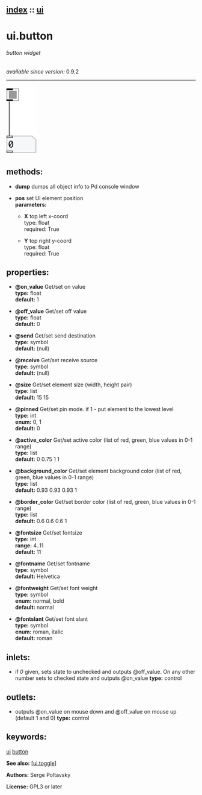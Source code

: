 [index](index.html) :: [ui](category_ui.html)
---

# ui.button

###### button widget

*available since version:* 0.9.2

---




[![example](../examples/img/ui.button.jpg)](../examples/pd/ui.button.pd)





## methods:

* **dump**
dumps all object info to Pd console window<br>

* **pos**
set UI element position<br>
  __parameters:__
  - **X** top left x-coord<br>
    type: float <br>
    required: True <br>

  - **Y** top right y-coord<br>
    type: float <br>
    required: True <br>




## properties:

* **@on_value** 
Get/set on value<br>
__type:__ float<br>
__default:__ 1<br>

* **@off_value** 
Get/set off value<br>
__type:__ float<br>
__default:__ 0<br>

* **@send** 
Get/set send destination<br>
__type:__ symbol<br>
__default:__ (null)<br>

* **@receive** 
Get/set receive source<br>
__type:__ symbol<br>
__default:__ (null)<br>

* **@size** 
Get/set element size (width, height pair)<br>
__type:__ list<br>
__default:__ 15 15<br>

* **@pinned** 
Get/set pin mode. if 1 - put element to the lowest level<br>
__type:__ int<br>
__enum:__ 0, 1<br>
__default:__ 0<br>

* **@active_color** 
Get/set active color (list of red, green, blue values in 0-1 range)<br>
__type:__ list<br>
__default:__ 0 0.75 1 1<br>

* **@background_color** 
Get/set element background color (list of red, green, blue values in 0-1 range)<br>
__type:__ list<br>
__default:__ 0.93 0.93 0.93 1<br>

* **@border_color** 
Get/set border color (list of red, green, blue values in 0-1 range)<br>
__type:__ list<br>
__default:__ 0.6 0.6 0.6 1<br>

* **@fontsize** 
Get/set fontsize<br>
__type:__ int<br>
__range:__ 4..11<br>
__default:__ 11<br>

* **@fontname** 
Get/set fontname<br>
__type:__ symbol<br>
__default:__ Helvetica<br>

* **@fontweight** 
Get/set font weight<br>
__type:__ symbol<br>
__enum:__ normal, bold<br>
__default:__ normal<br>

* **@fontslant** 
Get/set font slant<br>
__type:__ symbol<br>
__enum:__ roman, italic<br>
__default:__ roman<br>



## inlets:

* if *0* given, sets state to unchecked and outputs @off_value. On
                any other number sets to checked state and outputs @on_value 
__type:__ control<br>



## outlets:

* outputs @on_value on mouse down and @off_value on mouse up (default 1 and
            0)
__type:__ control<br>



## keywords:

[ui](keywords/ui.html)
[button](keywords/button.html)



**See also:**
[\[ui.toggle\]](ui.toggle.html)




**Authors:** Serge Poltavsky




**License:** GPL3 or later





